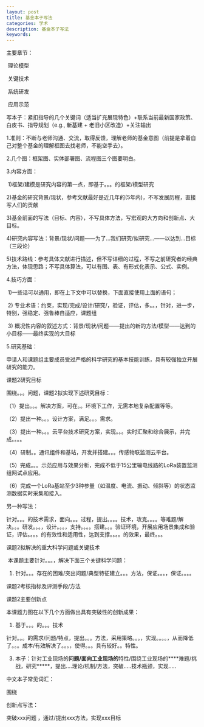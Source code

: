 ```yaml
---
layout: post
title: 基金本子写法 
categories: 学术
description: 基金本子写法 
keywords: 
---
```


主要章节：

​	理论模型

​	关键技术

​	系统研发

​	应用示范



写本子：紧扣指导的几个关键词（适当扩充展现特色）+联系当前最新国家政策、白皮书、指导规划（e.g., 新基建 + 老旧小区改造）+关注输出



1.准则：不断与老师沟通、交流，取得反馈，理解老师的基金意图（前提是拿着自己对整个基金的理解框图去找老师，不能空手去）。

2.几个图：框架图、实体部署图、流程图三个图要明白。

 3.内容方面：

​	1)框架/建模是研究内容的第一点，即基于。。。的框架/模型研究

​         2)基金的研究背景/现状，参考文献最好是近几年的(5年内)，不写发展历程，直接写人们的贡献

​         3)基金前面的写法（目标、内容），不写具体方法，写宏观的大方向和创新点、大目标。

​         4)研究内容写法：背景/现状/问题——为了...我们研究/拟研究...——以达到...目标（三段论）

​         5)技术路线：参考具体文献进行描述，但不写详细的过程，不写之前研究者的经典方法，体现思路；不写具体算法，可以有图、表、有形式化表示、公式、实例。

 4.技巧方面：

​         1)一些话可以通用，即在上下文中可以替换，下面直接使用上面的语句；

​         2) 专业术语：约束，实现/完成/设计/研究/，验证，评估，多。。，针对，进一步，特别，强稳定、强鲁棒自适应，课题组

​         3) 概况性内容的叙述方式：背景/现状/问题——提出的新的方法/模型——达到的小目标——最终实现的大目标

 5.研究基础：

申请人和课题组主要成员受过严格的科学研究的基本技能训练，具有较强独立开展研究的能力。



课题2研究目标

围绕。。。问题，课题2拟实现下述研究目标：

（1）提出。。。解决方案，可在。。环境下工作，无需本地复杂配置等等。

（2）提出一种。。。设计方案，满足。。。需求。

（3）提出一种。。。云平台技术研究方案，实现。。。实时汇聚和综合展示，并完成。。。。

（4）研制。。通讯组件和基站，开发并搭建。。。传感物联监测云平台。

（5）完成。。。示范应用与效果分析，完成不低于15公里输电线路的LoRa装置监测组网试点应用。

（6）完成一个LoRa基站至少3种参量（如温度、电流、振动、倾斜等）的状态监测数据实时采集和接入。

另一种写法：

​       针对。。。的技术需求，面向。。。过程，提出。。。。技术，攻克。。。。等难题/解决。。。研发。。。，设计。。。，支持。。。。搭建。。。验证环境，开展应用场景集成和验证，评估。。。。的有效性和适用性，达到支撑。。。。的效果，最终。。。



课题2拟解决的重大科学问题或关键技术

​       本课题主要针对。。。，解决下面三个关键科学问题：

1. 针对。。。存在的困难/突出问题/典型特征建立。。。方法，保证。。。，保证。。。。

课题2考核指标及评测手段/方法

课题2主要创新点

本课题力图在以下几个方面做出具有突破性的创新成果：

1. 基于。。。的。。。技术

针对。。。的需求/问题/特点，提出。。。方法，采用策略。。。，实现。。。。，从而降低了。。。成本/有效解决了。。。，使得。。。具有较好。。特性。

3. 本子：针对工业现场的****问题/面向工业现场的****特性/围绕工业现场的****难题/挑战，研究*****，提出....理论/机制/方法，突破.....技术瓶颈，实现.....



中文本子常见词汇：

围绕



创新点写法：

突破xxx问题 ，通过/提出xxx方法，实现xxx目标